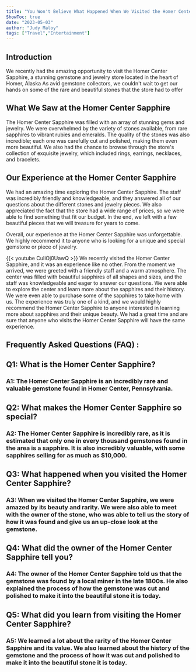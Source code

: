 ```yaml
---
title: "You Won't Believe What Happened When We Visited the Homer Center Sapphire!"
ShowToc: true 
date: "2023-05-03"
author: "Judy Maloy" 
tags: ["Travel","Entertainment"]
---
```

## Introduction

We recently had the amazing opportunity to visit the Homer Center Sapphire, a stunning gemstone and jewelry store located in the heart of Homer, Alaska As avid gemstone collectors, we couldn't wait to get our hands on some of the rare and beautiful stones that the store had to offer

## What We Saw at the Homer Center Sapphire

The Homer Center Sapphire was filled with an array of stunning gems and jewelry. We were overwhelmed by the variety of stones available, from rare sapphires to vibrant rubies and emeralds. The quality of the stones was also incredible; each one was carefully cut and polished, making them even more beautiful. We also had the chance to browse through the store's collection of exquisite jewelry, which included rings, earrings, necklaces, and bracelets. 

## Our Experience at the Homer Center Sapphire

We had an amazing time exploring the Homer Center Sapphire. The staff was incredibly friendly and knowledgeable, and they answered all of our questions about the different stones and jewelry pieces. We also appreciated the fact that the store had a wide range of prices, so we were able to find something that fit our budget. In the end, we left with a few beautiful pieces that we will treasure for years to come. 

Overall, our experience at the Homer Center Sapphire was unforgettable. We highly recommend it to anyone who is looking for a unique and special gemstone or piece of jewelry.

{{< youtube CuIiOj0UawQ >}} 
We recently visited the Homer Center Sapphire, and it was an experience like no other. From the moment we arrived, we were greeted with a friendly staff and a warm atmosphere. The center was filled with beautiful sapphires of all shapes and sizes, and the staff was knowledgeable and eager to answer our questions. We were able to explore the center and learn more about the sapphires and their history. We were even able to purchase some of the sapphires to take home with us. The experience was truly one of a kind, and we would highly recommend the Homer Center Sapphire to anyone interested in learning more about sapphires and their unique beauty. We had a great time and are sure that anyone who visits the Homer Center Sapphire will have the same experience.

## Frequently Asked Questions (FAQ) :
<h2>Q1: What is the Homer Center Sapphire?</h2>

<h3>A1: The Homer Center Sapphire is an incredibly rare and valuable gemstone found in Homer Center, Pennsylvania.</h3>

<h2>Q2: What makes the Homer Center Sapphire so special?</h2>

<h3>A2: The Homer Center Sapphire is incredibly rare, as it is estimated that only one in every thousand gemstones found in the area is a sapphire. It is also incredibly valuable, with some sapphires selling for as much as $10,000.</h3>

<h2>Q3: What happened when you visited the Homer Center Sapphire?</h2>

<h3>A3: When we visited the Homer Center Sapphire, we were amazed by its beauty and rarity. We were also able to meet with the owner of the stone, who was able to tell us the story of how it was found and give us an up-close look at the gemstone.</h3>

<h2>Q4: What did the owner of the Homer Center Sapphire tell you?</h2>

<h3>A4: The owner of the Homer Center Sapphire told us that the gemstone was found by a local miner in the late 1800s. He also explained the process of how the gemstone was cut and polished to make it into the beautiful stone it is today.</h3>

<h2>Q5: What did you learn from visiting the Homer Center Sapphire?</h2>

<h3>A5: We learned a lot about the rarity of the Homer Center Sapphire and its value. We also learned about the history of the gemstone and the process of how it was cut and polished to make it into the beautiful stone it is today.</h3>



